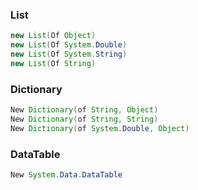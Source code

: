 ### List

```java
new List(Of Object)
new List(Of System.Double)
new List(Of System.String)
new List(Of String)
```

### Dictionary

```java
New Dictionary(of String, Object)
New Dictionary(of String, String)
New Dictionary(of System.Double, Object)
```

### DataTable
```java
New System.Data.DataTable
```
